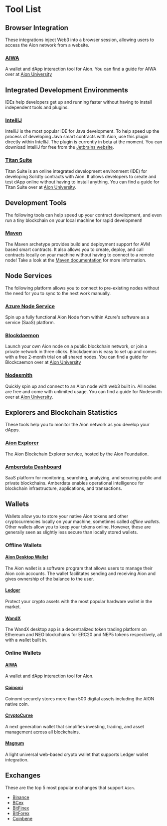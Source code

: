 # Tool List

## Browser Integration

These integrations inject Web3 into a browser session, allowing users to access the Aion network from a website.

### [AIWA](https://getaiwa.com/)

A wallet and dApp interaction tool for Aion. You can find a guide for AIWA over at [Aion University](https://learn.aion.network/docs/aiwa)

## Integrated Development Environments

IDEs help developers get up and running faster without having to install independent tools and plugins.

### [IntelliJ](https://github.com/bloxbean/aion4j-idea-plugin)

IntelliJ is the most popular IDE for Java development. To help speed up the process of developing Java smart contracts with Aion, use this plugin directly within IntelliJ. The plugin is currently in beta at the moment. You can download IntelliJ for free from the [Jetbrains website](https://www.jetbrains.com/idea/download/).

### [Titan Suite](https://titan-suite.com/)

Titan Suite is an online integrated development environment (IDE) for developing Solidty contracts with Aion. It allows developers to create and test dApp online without having to install anything. You can find a guide for Titan Suite over at [Aion University](https://learn.aion.network/docs/titan-suite).

## Development Tools

The following tools can help speed up your contract development, and even run a tiny blockchain on your local machine for rapid development!

### [Maven](https://github.com/bloxbean/aion4j-maven-plugin)

The Maven archetype provides build and deployment support for AVM based smart contracts. It also allows you to create, deploy, and call contracts locally on your machine without having to connect to a remote node! Take a look at the [Maven documentation](/aion-virtual-machine/maven/local-node) for more information.

## Node Services

The following platform allows you to connect to pre-existing nodes without the need for you to sync to the next work manually.

### [Azure Node Service](https://azuremarketplace.microsoft.com/en-in/marketplace/apps/nuco-networks.aionnode?tab=Overview)

Spin up a fully functional Aion Node from within Azure's software as a service (SaaS) platform.

### [Blockdaemon](http://bit.ly/blockdaemon-aion-node)

Launch your own Aion node on a public blockchain network, or join a private network in three clicks. Blockdaemon is easy to set up and comes with a free 2-month trial on all shared nodes. You can find a guide for Blockcaemon over at [Aion University](https://learn.aion.network/docs/blockdaemon)

### [Nodesmith](https://nodesmith.io/)

Quickly spin up and connect to an Aion node with web3 built in. All nodes are free and come with unlimited usage. You can find a guide for Nodesmith over at [Aion University](https://learn.aion.network/docs/nodesmith).

## Explorers and Blockchain Statistics

These tools help you to monitor the Aion network as you develop your dApps.

### [Aion Explorer](https://mainnet.aion.network/#/dashboard)

The Aion Blockchain Explorer service, hosted by the Aion Foundation.

### [Amberdata Dashboard](https://aion-kilimanjaro.amberdata.io/)

SaaS platform for monitoring, searching, analyzing, and securing public and private blockchains. Amberdata enables operational intelligence for blockchain infrastructure, applications, and transactions.

## Wallets

Wallets allow you to store your native Aion tokens and other cryptocurrencies locally on your machine, sometimes called _offline wallets_. Other wallets allow you to keep your tokens online. However, these are generally seen as slightly less secure than locally stored wallets.

### Offline Wallets

#### [Aion Desktop Wallet](https://github.com/aionnetwork/aion_ui/releases/tag/v1.0.0)

The Aion wallet is a software program that allows users to manage their Aion coin accounts. The wallet facilitates sending and receiving Aion and gives ownership of the balance to the user.

#### [Ledger](https://www.ledger.com/)

Protect your crypto assets with the most popular hardware wallet in the market.

#### [WandX](https://www.wandx.co/)
The WandX desktop app is a decentralized token trading platform on Ethereum and NEO blockchains for ERC20 and NEP5 tokens respectively, all with a wallet built in.

### Online Wallets

#### [AIWA](https://getaiwa.com/)

A wallet and dApp interaction tool for Aion.

#### [Coinomi](https://www.coinomi.com/)

Coinomi securely stores more than 500 digital assets including the AION native coin.

#### [CryptoCurve](https://cryptocurve.io/wallet)

A next generation wallet that simplifies investing, trading, and asset management across all blockchains.

#### [Magnum](https://magnumwallet.co/)

A light universal web-based crypto wallet that supports Ledger wallet integration.

## Exchanges

These are the top 5 most popular exchanges that support `Aion`.

- [Binance](https://www.binance.com/en)
- [BCex](https://www.bcex.ca/)
- [BitFinex](https://www.bitfinex.com/)
- [BitForex](https://bitforex.com/)
- [Coinbene](https://www.coinbene.com/)